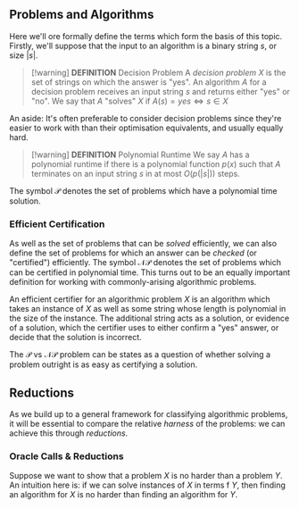 ## Problems and Algorithms 
Here we'll ore formally define the terms which form the basis of this topic. Firstly, we'll suppose that the input to an algorithm is a binary string $s$, or size $|s|$. 

> [!warning] **DEFINITION** Decision Problem 
> A *decision problem* $X$ is the set of strings on which the answer is "yes". An algorithm $A$ for a decision problem receives an input string $s$ and returns  either "yes" or "no". We say that $A$ "solves" $X$ if $A(s) = yes \Leftrightarrow s \in X$

An aside: It's often preferable to consider decision problems since they're easier to work with than their optimisation equivalents, and usually equally hard. 

>[!warning] **DEFINITION** Polynomial Runtime 
>We say $A$ has a polynomial runtime if there is a polynomial function $p(x)$ such that $A$ terminates on an input string $s$ in at most $O(p(|s|))$ steps. 

The symbol $\mathcal{P}$ denotes the set of problems which have a polynomial time solution. 
### Efficient Certification 
As well as the set of problems that can be *solved* efficiently, we can also define the set of problems for which an answer can be *checked* (or "certified") efficiently. 
The symbol $\mathcal{NP}$ denotes the set of problems which can be certified in polynomial time. This turns out to be an equally important definition for working with commonly-arising algorithmic problems. 

An efficient certifier for an algorithmic problem $X$ is an algorithm which takes an instance of $X$ as well as some string whose length is polynomial in the size of the instance. The additional string acts as a solution, or evidence of a solution, which the certifier uses to either confirm a "yes" answer, or decide that the solution is incorrect. 

The $\mathcal{P}$ vs $\mathcal{NP}$ problem can be states as a question of whether solving a problem outright is as easy as certifying a solution.
## Reductions 
As we build up to a general framework for classifying algorithmic problems, it will be essential to compare the relative *harness* of the problems: we can achieve this through *reductions*. 
### Oracle Calls & Reductions 
Suppose we want to show that a problem $X$ is no harder than a problem $Y$. An intuition here is: if we can solve instances of $X$ in terms f $Y$, then finding an algorithm for $X$ is no harder than finding an algorithm for $Y$. 